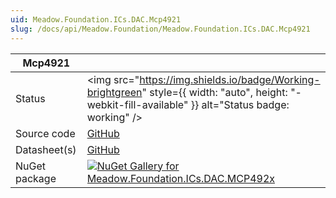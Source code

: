 ```yaml
---
uid: Meadow.Foundation.ICs.DAC.Mcp4921
slug: /docs/api/Meadow.Foundation/Meadow.Foundation.ICs.DAC.Mcp4921
---
```


| Mcp4921 | |
|--------|--------|
| Status | <img src="https://img.shields.io/badge/Working-brightgreen" style={{ width: "auto", height: "-webkit-fill-available" }} alt="Status badge: working" /> |
| Source code | [GitHub](https://github.com/WildernessLabs/Meadow.Foundation/tree/main/Source/Meadow.Foundation.Peripherals/ICs.DAC.Mcp492x) |
| Datasheet(s) | [GitHub](https://github.com/WildernessLabs/Meadow.Foundation/tree/main/Source/Meadow.Foundation.Peripherals/ICs.DAC.Mcp492x/Datasheet) |
| NuGet package | <a href="https://www.nuget.org/packages/Meadow.Foundation.ICs.DAC.MCP492x/" target="_blank"><img src="https://img.shields.io/nuget/v/Meadow.Foundation.ICs.DAC.MCP492x.svg?label=Meadow.Foundation.ICs.DAC.MCP492x" alt="NuGet Gallery for Meadow.Foundation.ICs.DAC.MCP492x" /></a> |

